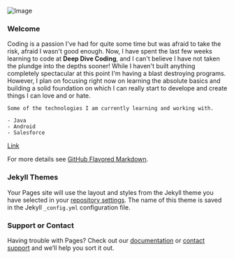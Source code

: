 ![Image](dloko505.github.io/blob/master/images/Java4_.jpg)

### Welcome 

Coding is a passion I've had for quite some time but was afraid to take the risk, afraid I wasn't good enough. Now, I have spent the last few weeks learning to code at **Deep Dive Coding**, and I can't believe I have not taken the plundge into the depths sooner! While I haven't built anything completely spectacular at this point I'm having a blast destroying programs. However, I plan on focusing right now on learning the absolute basics and building a solid foundation on which I can really start to develope and create things I can love and or hate. 


```
Some of the technologies I am currently learning and working with.

- Java
- Android
- Salesforce
```


  
[Link](url) 


For more details see [GitHub Flavored Markdown](https://guides.github.com/features/mastering-markdown/).

### Jekyll Themes

Your Pages site will use the layout and styles from the Jekyll theme you have selected in your [repository settings](https://github.com/Dloko505/dloko505.github.io/settings). The name of this theme is saved in the Jekyll `_config.yml` configuration file.

### Support or Contact

Having trouble with Pages? Check out our [documentation](https://help.github.com/categories/github-pages-basics/) or [contact support](https://github.com/contact) and we’ll help you sort it out.
